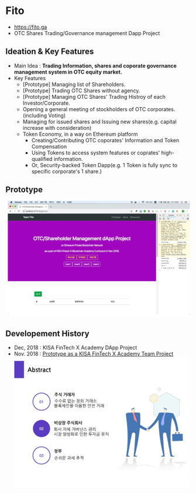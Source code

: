# Fito
- https://fito.ga
- OTC Shares Trading/Governance management Dapp Project

## Ideation & Key Features
  - Main Idea : **Trading Information, shares and coporate governance management system in OTC equity market.**
  - Key Features
    - [Prototype] Managing list of Shareholders.
    - [Prototype] Trading OTC Shares without agency.
    - [Prototype] Managing OTC Shares' Trading Histroy of each Investor/Corporate.
    - Opening a general meeting of stockholders of OTC corporates.(including Voting)
    - Managing for issued shares and Issuing new shares(e.g. capital increase with consideration)
    - Token Economy, in a way on Ethereum platform
      - Creating/Contributing OTC coporates' Information and Token Compensation
      - Using Tokens to access system features or coprates' high-qualified information.
      - Or, Security-backed Token Dapp(e.g. 1 Token is fully sync to specific corporate's 1 share.)

## Prototype
[![Fito dApp Demo](https://github.com/tooget/Fito/blob/master/docs/20181116_Screenshot_prototype.png)](https://youtu.be/1K3tfZqhmAQ)

## Developement History
  - Dec, 2018 : KISA FinTech X Academy DApp Project
  - Nov. 2018 : [Prototype as a KISA FinTech X Academy Team Project](https://github.com/tooget/Fito/blob/master/docs/20181116_KISA_Team_Project.md)
  [![](https://github.com/tooget/Fito/blob/master/docs/20181116_Screenshot_abstract.png)](https://www.slideshare.net/SunghyunKim4/fito-dapp-prototype)